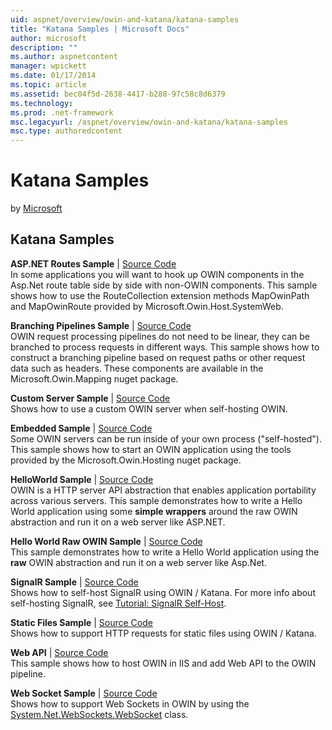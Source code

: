 ```yaml
---
uid: aspnet/overview/owin-and-katana/katana-samples
title: "Katana Samples | Microsoft Docs"
author: microsoft
description: ""
ms.author: aspnetcontent
manager: wpickett
ms.date: 01/17/2014
ms.topic: article
ms.assetid: bec04f5d-2638-4417-b288-97c58c8d6379
ms.technology: 
ms.prod: .net-framework
msc.legacyurl: /aspnet/overview/owin-and-katana/katana-samples
msc.type: authoredcontent
---
```

Katana Samples
====================
by [Microsoft](https://github.com/microsoft)

## Katana Samples

**ASP.NET Routes Sample** | [Source Code](http://aspnet.codeplex.com/sourcecontrol/latest#Samples/Katana/AspNetRoutes/ReadMe.txt)  
In some applications you will want to hook up OWIN components in the Asp.Net route table side by side with non-OWIN components. This sample shows how to use the RouteCollection extension methods MapOwinPath and MapOwinRoute provided by Microsoft.Owin.Host.SystemWeb.

**Branching Pipelines Sample** | [Source Code](http://aspnet.codeplex.com/sourcecontrol/latest#Samples/Katana/BranchingPipelines/ReadMe.txt)  
OWIN request processing pipelines do not need to be linear, they can be branched to process requests in different ways. This sample shows how to construct a branching pipeline based on request paths or other request data such as headers. These components are available in the Microsoft.Owin.Mapping nuget package.

**Custom Server Sample** | [Source Code](http://aspnet.codeplex.com/sourcecontrol/latest#Samples/Katana/CustomServer/MyCustomServer/CustomServer.cs)   
Shows how to use a custom OWIN server when self-hosting OWIN.

**Embedded Sample** | [Source Code](http://aspnet.codeplex.com/sourcecontrol/latest#Samples/Katana/Embedded/ReadMe.txt)  
Some OWIN servers can be run inside of your own process (&quot;self-hosted&quot;). This sample shows how to start an OWIN application using the tools provided by the Microsoft.Owin.Hosting nuget package.

**HelloWorld Sample** | [Source Code](http://aspnet.codeplex.com/sourcecontrol/latest#Samples/Katana/HelloWorld/ReadMe.txt)  
OWIN is a HTTP server API abstraction that enables application portability across various servers. This sample demonstrates how to write a Hello World application using some **simple wrappers** around the raw OWIN abstraction and run it on a web server like ASP.NET.

**Hello World Raw OWIN Sample** | [Source Code](http://aspnet.codeplex.com/sourcecontrol/latest#Samples/Katana/HelloWorldRawOwin/ReadMe.txt)  
This sample demonstrates how to write a Hello World application using the **raw** OWIN abstraction and run it on a web server like Asp.Net.

**SignalR Sample** | [Source Code](http://aspnet.codeplex.com/sourcecontrol/latest#Samples/Katana/SignalR/Program.cs)  
Shows how to self-host SignalR using OWIN / Katana. For more info about self-hosting SignalR, see [Tutorial: SignalR Self-Host](../../../signalr/overview/deployment/tutorial-signalr-self-host.md).

**Static Files Sample** | [Source Code](http://aspnet.codeplex.com/sourcecontrol/latest#Samples/Katana/StaticFilesSample/Startup.cs)   
Shows how to support HTTP requests for static files using OWIN / Katana.

**Web API** | [Source Code](http://aspnet.codeplex.com/sourcecontrol/latest#Samples/Katana/WebApi/ReadMe.txt)   
This sample shows how to host OWIN in IIS and add Web API to the OWIN pipeline.

**Web Socket Sample** | [Source Code](http://aspnet.codeplex.com/sourcecontrol/latest#Samples/Katana/WebSocketSample/WebSocketServer/Startup.cs)   
Shows how to support Web Sockets in OWIN by using the [System.Net.WebSockets.WebSocket](https://msdn.microsoft.com/en-us/library/system.net.websockets.websocket(v=vs.110).aspx) class.